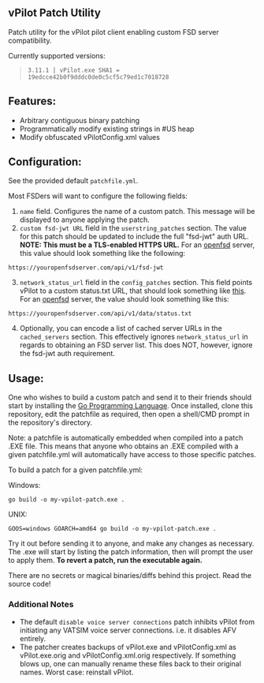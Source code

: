## vPilot Patch Utility

Patch utility for the vPilot pilot client enabling custom FSD server compatibility.

Currently supported versions:
> `3.11.1 | vPilot.exe SHA1 = 19edcce42b0f9dddc0de0c5cf5c79ed1c7018728`

## Features:

- Arbitrary contiguous binary patching
- Programmatically modify existing strings in #US heap
- Modify obfuscated vPilotConfig.xml values

## Configuration:

See the provided default `patchfile.yml`.

Most FSDers will want to configure the following fields:

1. `name` field. Configures the name of a custom patch. This message will be displayed to anyone applying the patch.
2. `custom fsd-jwt URL` field in the `userstring_patches` section.
   The value for this patch should be updated to include the full "fsd-jwt" auth URL.
   **NOTE: This must be a TLS-enabled HTTPS URL.**
   For an [openfsd](https://github.com/renorris/openfsd) server, this value should look something like the following:
```
https://youropenfsdserver.com/api/v1/fsd-jwt
```

3. `network_status_url` field in the `config_patches` section.
   This field points vPilot to a custom status.txt URL, that should look something like [this](https://status.vatsim.net).
   For an [openfsd](https://github.com/renorris/openfsd) server, the value should look something like this:
```
https://youropenfsdserver.com/api/v1/data/status.txt
```

4. Optionally, you can encode a list of cached server URLs in the `cached_servers` section.
   This effectively ignores `network_status_url` in regards to obtaining an FSD server list. 
   This does NOT, however, ignore the fsd-jwt auth requirement.

## Usage:

One who wishes to build a custom patch and send it to their friends should start by installing the [Go Programming Language](https://go.dev/dl/).
Once installed, clone this repository, edit the patchfile as required, then open a shell/CMD prompt in the repository's directory.

Note: a patchfile is automatically embedded when compiled into a patch .EXE file.
This means that anyone who obtains an .EXE compiled with a given patchfile.yml will automatically have access to those specific patches.

To build a patch for a given patchfile.yml:

Windows:
```
go build -o my-vpilot-patch.exe .
```

UNIX:
```
GOOS=windows GOARCH=amd64 go build -o my-vpilot-patch.exe .
```

Try it out before sending it to anyone, and make any changes as necessary.
The .exe will start by listing the patch information, then will prompt the user to apply them.
**To revert a patch, run the executable again.**

There are no secrets or magical binaries/diffs behind this project. Read the source code!

### Additional Notes

- The default `disable voice server connections` patch inhibits vPilot from initiating any VATSIM voice server connections. i.e. it disables AFV entirely.
- The patcher creates backups of vPilot.exe and vPilotConfig.xml as vPilot.exe.orig and vPilotConfig.xml.orig respectively. If something blows up, one can manually rename these files back to their original names. Worst case: reinstall vPilot.
